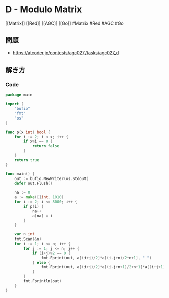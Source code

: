 # D - Modulo Matrix
[[Matrix]] [[Red]] [[AGC]] [[Go]]
#Matrix #Red #AGC #Go 

## 問題
- https://atcoder.jp/contests/agc027/tasks/agc027_d

## 解き方
### Code
```go
package main

import (
	"bufio"
	"fmt"
	"os"
)

func p(x int) bool {
	for i := 2; i < x; i++ {
		if x%i == 0 {
			return false
		}
	}
	return true
}

func main() {
	out := bufio.NewWriter(os.Stdout)
	defer out.Flush()

	na := 0
	a := make([]int, 1010)
	for i := 2; i <= 8000; i++ {
		if p(i) {
			na++
			a[na] = i
		}
	}

	var n int
	fmt.Scan(&n)
	for i := 1; i <= n; i++ {
		for j := 1; j <= n; j++ {
			if (i+j)%2 == 0 {
				fmt.Fprint(out, a[(i+j)/2]*a[(i-j+n)/2+n+1], " ")
			} else {
				fmt.Fprint(out, a[(i+j)/2]*a[(i-j+n+1)/2+n+1]*a[(i+j+1)/2]*a[(i-j+n-1)/2+n+1]+1, " ")
			}
		}
		fmt.Fprintln(out)
	}
}
```